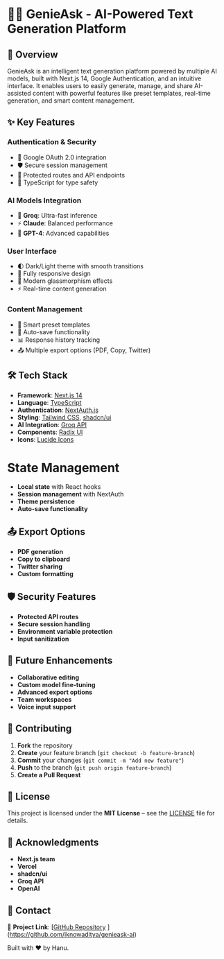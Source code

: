# 🧙‍♂️ GenieAsk - AI-Powered Text Generation Platform


## 🌟 Overview 

GenieAsk is an intelligent text generation platform powered by multiple AI models, built with Next.js 14, Google Authentication, and an intuitive interface. It enables users to easily generate, manage, and share AI-assisted content with powerful features like preset templates, real-time generation, and smart content management.

## ✨ Key Features

### Authentication & Security
- 🔐 Google OAuth 2.0 integration
- 🛡️ Secure session management 
- 🚫 Protected routes and API endpoints
- 📝 TypeScript for type safety

### AI Models Integration
- 🚀 **Groq**: Ultra-fast inference
- ⚡ **Claude**: Balanced performance 
- 🧠 **GPT-4**: Advanced capabilities

### User Interface
- 🌓 Dark/Light theme with smooth transitions
- 📱 Fully responsive design
- 🎨 Modern glassmorphism effects
- ⚡ Real-time content generation

### Content Management
- 📝 Smart preset templates
- 💾 Auto-save functionality
- 📊 Response history tracking
- 📤 Multiple export options (PDF, Copy, Twitter)

## 🛠️ Tech Stack

- **Framework**: [Next.js 14](https://nextjs.org/)
- **Language**: [TypeScript](https://www.typescriptlang.org/)
- **Authentication**: [NextAuth.js](https://next-auth.js.org/)
- **Styling**: [Tailwind CSS](https://tailwindcss.com/), [shadcn/ui](https://ui.shadcn.com/)
- **AI Integration**: [Groq API](https://groq.com/)
- **Components**: [Radix UI](https://www.radix-ui.com/)
- **Icons**: [Lucide Icons](https://lucide.dev/)

# State Management

- **Local state** with React hooks  
- **Session management** with NextAuth  
- **Theme persistence**  
- **Auto-save functionality**  

## 📤 Export Options

- **PDF generation**  
- **Copy to clipboard**  
- **Twitter sharing**  
- **Custom formatting**  

## 🛡️ Security Features

- **Protected API routes**  
- **Secure session handling**  
- **Environment variable protection**  
- **Input sanitization**  

## 🎯 Future Enhancements

- **Collaborative editing**  
- **Custom model fine-tuning**  
- **Advanced export options**  
- **Team workspaces**  
- **Voice input support**  

## 🤝 Contributing

1. **Fork** the repository  
2. **Create** your feature branch (`git checkout -b feature-branch`)  
3. **Commit** your changes (`git commit -m "Add new feature"`)  
4. **Push** to the branch (`git push origin feature-branch`)  
5. **Create a Pull Request**  

## 📄 License  

This project is licensed under the **MIT License** – see the [LICENSE](./LICENSE) file for details.  

## 🙏 Acknowledgments  

- **Next.js team**  
- **Vercel**  
- **shadcn/ui**  
- **Groq API**  
- **OpenAI**  

## 📧 Contact  

 
🔗 **Project Link**: [[GitHub Repository](https://github.com/yourusername/genie-ask)  ](https://github.com/iknowaditya/genieask-ai)

Built with ❤️ by Hanu.
